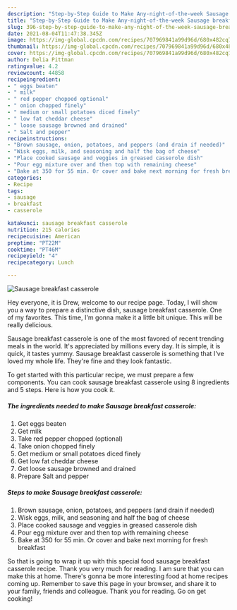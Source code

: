 ```yaml
---
description: "Step-by-Step Guide to Make Any-night-of-the-week Sausage breakfast casserole"
title: "Step-by-Step Guide to Make Any-night-of-the-week Sausage breakfast casserole"
slug: 396-step-by-step-guide-to-make-any-night-of-the-week-sausage-breakfast-casserole
date: 2021-08-04T11:47:38.345Z
image: https://img-global.cpcdn.com/recipes/707969841a99d96d/680x482cq70/sausage-breakfast-casserole-recipe-main-photo.jpg
thumbnail: https://img-global.cpcdn.com/recipes/707969841a99d96d/680x482cq70/sausage-breakfast-casserole-recipe-main-photo.jpg
cover: https://img-global.cpcdn.com/recipes/707969841a99d96d/680x482cq70/sausage-breakfast-casserole-recipe-main-photo.jpg
author: Delia Pittman
ratingvalue: 4.2
reviewcount: 44858
recipeingredient:
- " eggs beaten"
- " milk"
- " red pepper chopped optional"
- " onion chopped finely"
- " medium or small potatoes diced finely"
- " low fat cheddar cheese"
- " loose sausage browned and drained"
- " Salt and pepper"
recipeinstructions:
- "Brown sausage, onion, potatoes, and peppers (and drain if needed)"
- "Wisk eggs, milk, and seasoning and half the bag of cheese"
- "Place cooked sausage and veggies in greased casserole dish"
- "Pour egg mixture over and then top with remaining cheese"
- "Bake at 350 for 55 min. Or cover and bake next morning for fresh breakfast"
categories:
- Recipe
tags:
- sausage
- breakfast
- casserole

katakunci: sausage breakfast casserole 
nutrition: 215 calories
recipecuisine: American
preptime: "PT22M"
cooktime: "PT46M"
recipeyield: "4"
recipecategory: Lunch

---
```



![Sausage breakfast casserole](https://img-global.cpcdn.com/recipes/707969841a99d96d/680x482cq70/sausage-breakfast-casserole-recipe-main-photo.jpg)

Hey everyone, it is Drew, welcome to our recipe page. Today, I will show you a way to prepare a distinctive dish, sausage breakfast casserole. One of my favorites. This time, I'm gonna make it a little bit unique. This will be really delicious.

Sausage breakfast casserole is one of the most favored of recent trending meals in the world. It's appreciated by millions every day. It is simple, it is quick, it tastes yummy. Sausage breakfast casserole is something that I've loved my whole life. They're fine and they look fantastic.




To get started with this particular recipe, we must prepare a few components. You can cook sausage breakfast casserole using 8 ingredients and 5 steps. Here is how you cook it.

<!--inarticleads1-->

##### The ingredients needed to make Sausage breakfast casserole:

1. Get  eggs beaten
1. Get  milk
1. Take  red pepper chopped (optional)
1. Take  onion chopped finely
1. Get  medium or small potatoes diced finely
1. Get  low fat cheddar cheese
1. Get  loose sausage browned and drained
1. Prepare  Salt and pepper




<!--inarticleads2-->

##### Steps to make Sausage breakfast casserole:

1. Brown sausage, onion, potatoes, and peppers (and drain if needed)
1. Wisk eggs, milk, and seasoning and half the bag of cheese
1. Place cooked sausage and veggies in greased casserole dish
1. Pour egg mixture over and then top with remaining cheese
1. Bake at 350 for 55 min. Or cover and bake next morning for fresh breakfast




So that is going to wrap it up with this special food sausage breakfast casserole recipe. Thank you very much for reading. I am sure that you can make this at home. There's gonna be more interesting food at home recipes coming up. Remember to save this page in your browser, and share it to your family, friends and colleague. Thank you for reading. Go on get cooking!
